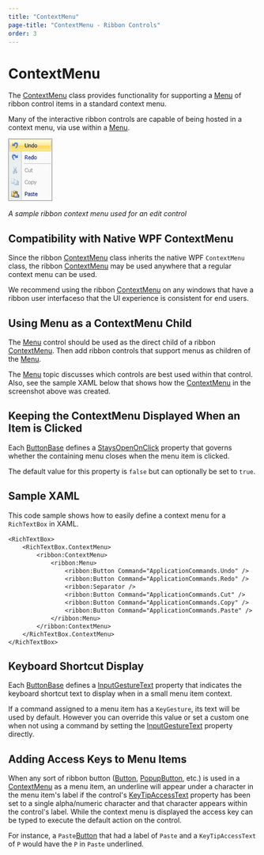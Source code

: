 ```yaml
---
title: "ContextMenu"
page-title: "ContextMenu - Ribbon Controls"
order: 3
---
```

# ContextMenu

The [ContextMenu](xref:ActiproSoftware.Windows.Controls.Ribbon.Controls.ContextMenu) class provides functionality for supporting a [Menu](menu.md) of ribbon control items in a standard context menu.

Many of the interactive ribbon controls are capable of being hosted in a context menu, via use within a [Menu](menu.md).

![Screenshot](../../images/contextmenu.png)

*A sample ribbon context menu used for an edit control*

## Compatibility with Native WPF ContextMenu

Since the ribbon [ContextMenu](xref:ActiproSoftware.Windows.Controls.Ribbon.Controls.ContextMenu) class inherits the native WPF `ContextMenu` class, the ribbon [ContextMenu](xref:ActiproSoftware.Windows.Controls.Ribbon.Controls.ContextMenu) may be used anywhere that a regular context menu can be used.

We recommend using the ribbon [ContextMenu](xref:ActiproSoftware.Windows.Controls.Ribbon.Controls.ContextMenu) on any windows that have a ribbon user interfaceso that the UI experience is consistent for end users.

## Using Menu as a ContextMenu Child

The [Menu](menu.md) control should be used as the direct child of a ribbon [ContextMenu](xref:ActiproSoftware.Windows.Controls.Ribbon.Controls.ContextMenu).  Then add ribbon controls that support menus as children of the [Menu](menu.md).

The [Menu](menu.md) topic discusses which controls are best used within that control.  Also, see the sample XAML below that shows how the [ContextMenu](xref:ActiproSoftware.Windows.Controls.Ribbon.Controls.ContextMenu) in the screenshot above was created.

## Keeping the ContextMenu Displayed When an Item is Clicked

Each [ButtonBase](xref:ActiproSoftware.Windows.Controls.Ribbon.Controls.Primitives.ButtonBase) defines a [StaysOpenOnClick](xref:ActiproSoftware.Windows.Controls.Ribbon.Controls.Primitives.ButtonBase.StaysOpenOnClick) property that governs whether the containing menu closes when the menu item is clicked.

The default value for this property is `false` but can optionally be set to `true`.

## Sample XAML

This code sample shows how to easily define a context menu for a `RichTextBox` in XAML.

```xaml
<RichTextBox>
	<RichTextBox.ContextMenu>
		<ribbon:ContextMenu>
			<ribbon:Menu>
				<ribbon:Button Command="ApplicationCommands.Undo" />
				<ribbon:Button Command="ApplicationCommands.Redo" />
				<ribbon:Separator />
				<ribbon:Button Command="ApplicationCommands.Cut" />
				<ribbon:Button Command="ApplicationCommands.Copy" />
				<ribbon:Button Command="ApplicationCommands.Paste" />
			</ribbon:Menu>
		</ribbon:ContextMenu>
	</RichTextBox.ContextMenu>
</RichTextBox>
```

## Keyboard Shortcut Display

Each [ButtonBase](xref:ActiproSoftware.Windows.Controls.Ribbon.Controls.Primitives.ButtonBase) defines a [InputGestureText](xref:ActiproSoftware.Windows.Controls.Ribbon.Controls.Primitives.ButtonBase.InputGestureText) property that indicates the keyboard shortcut text to display when in a small menu item context.

If a command assigned to a menu item has a `KeyGesture`, its text will be used by default.  However you can override this value or set a custom one when not using a command by setting the [InputGestureText](xref:ActiproSoftware.Windows.Controls.Ribbon.Controls.Primitives.ButtonBase.InputGestureText) property directly.

## Adding Access Keys to Menu Items

When any sort of ribbon button ([Button](xref:ActiproSoftware.Windows.Controls.Ribbon.Controls.Button), [PopupButton](xref:ActiproSoftware.Windows.Controls.Ribbon.Controls.PopupButton), etc.) is used in a [ContextMenu](xref:ActiproSoftware.Windows.Controls.Ribbon.Controls.ContextMenu) as a menu item, an underline will appear under a character in the menu item's label if the control's [KeyTipAccessText](xref:ActiproSoftware.Windows.Controls.Ribbon.Controls.Primitives.ControlBase.KeyTipAccessText) property has been set to a single alpha/numeric character and that character appears within the control's label.  While the context menu is displayed the access key can be typed to execute the default action on the control.

For instance, a `Paste`[Button](xref:ActiproSoftware.Windows.Controls.Ribbon.Controls.Button) that had a label of `Paste` and a `KeyTipAccessText` of `P` would have the `P` in `Paste` underlined.
